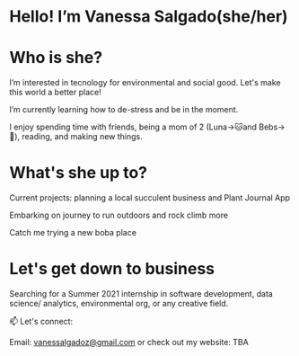 # Hello! I’m Vanessa Salgado(she/her)

# Who is she? 


I’m interested in tecnology for environmental and social good. Let's make this world a better place!
 
I’m currently learning how to de-stress and be in the moment. 
 
I enjoy spending time with friends, being a mom of 2 (Luna->🐱and Bebs->🐶), reading, and making new things. 
 
 
 # What's she up to? 
 
Current projects: planning a local succulent business and Plant Journal App
 
Embarking on journey to run outdoors and rock climb more

Catch me trying a new boba place 

# Let's get down to business


Searching for a Summer 2021 internship in software development, data science/ analytics, environmental org, or any creative field. 


📫 Let's connect: 

Email: vanessalgadoz@gmail.com or check out my website: TBA
<!---
![Vanessa's github stats](https://github-readme-stats.vercel.app/api?username=Vanessa-Salgado&show_icons=true&count_private=true&include_all_commits&hide_rank=true&hide=stars&theme=calm) 


Vanessa-Salgado/Vanessa-Salgado is a ✨ special ✨ repository because its `README.md` (this file) appears on your GitHub profile.
You can click the Preview link to take a look at your changes.
--->

